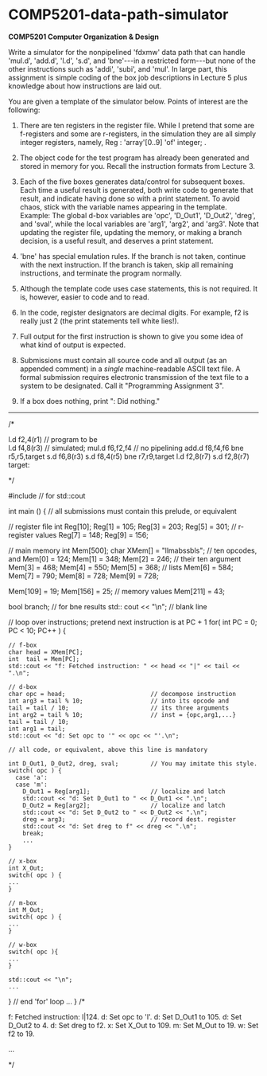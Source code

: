 # COMP5201-data-path-simulator

**COMP5201 Computer Organization & Design**

Write a simulator for the nonpipelined 'fdxmw' data path that can handle
'mul.d', 'add.d', 'l.d', 's.d', and 'bne'---in a restricted form---but none of
the other instructions such as 'addi', 'subi', and 'mul'.  In large part, this
assignment is simple coding of the box job descriptions in Lecture 5 plus
knowledge about how instructions are laid out.  

You are given a template of the simulator below.  Points of interest are the
following:

1) There are ten registers in the register file.  While I pretend that some
are f-registers and some are r-registers, in the simulation they are all
simply integer registers, namely, Reg : 'array'[0..9] 'of' integer; .

2) The object code for the test program has already been generated and
stored in memory for you.  Recall the instruction formats from Lecture 3.

3) Each of the five boxes generates data/control for subsequent boxes.
Each time a useful result is generated, both write code to generate that
result, and indicate having done so with a print statement.  To avoid chaos,
stick with the variable names appearing in the template.  Example: The global
d-box variables are 'opc', 'D_Out1', 'D_Out2', 'dreg', and 'sval', while the
local variables are 'arg1', 'arg2', and 'arg3'.  Note that updating the
register file, updating the memory, or making a branch decision, is a useful
result, and deserves a print statement.

4) 'bne' has special emulation rules.  If the branch is not taken, continue
with the next instruction.  If the branch is taken, skip all remaining
instructions, and terminate the program normally.

5) Although the template code uses case statements, this is not required.
It is, however, easier to code and to read.  

6) In the code, register designators are decimal digits.  For example, f2
is really just 2 (the print statements tell white lies!).

7) Full output for the first instruction is shown to give you some idea
of what kind of output is expected.

8) Submissions must contain all source code and all output (as an appended
comment) in a _single_ machine-readable ASCII text file.  A formal
submission requires electronic transmission of the text file to a system
to be designated.  Call it "Programming Assignment 3".

9) If a box does nothing, print "<box name>: Did nothing."

---
                                                                                                                                                                           
/*

  l.d   f2,4(r1)                            // program to be  
  l.d   f4,8(r3)                            // simulated;
  mul.d f6,f2,f4                            // no pipelining
  add.d f8,f4,f6
  bne   r5,r5,target
  s.d   f6,8(r3)
  s.d   f8,4(r5)
  bne   r7,r9,target
  l.d   f2,8(r7)
  s.d   f2,8(r7)
target:

*/

#include <iostream>  // for std::cout

int main () {
  // all submissions must contain this prelude, or equivalent

  // register file
  int Reg[10];
  Reg[1] = 105; Reg[3] = 203; Reg[5] = 301; // r-register values
  Reg[7] = 148; Reg[9] = 156;

  // main memory
  int  Mem[500];
  char XMem[] = "llmabssbls";               // ten opcodes, and
  Mem[0] = 124; Mem[1] = 348; Mem[2] = 246; // their ten argument
  Mem[3] = 468; Mem[4] = 550; Mem[5] = 368; // lists
  Mem[6] = 584; Mem[7] = 790; Mem[8] = 728;
  Mem[9] = 728;

  Mem[109] = 19; Mem[156] = 25;             // memory values
  Mem[211] = 43;

  bool branch;                              // for bne results
  std:: cout << "\n";                       // blank line

  // loop over instructions; pretend next instruction is at PC + 1
  for( int PC = 0; PC < 10; PC++ ) {

    // f-box
    char head = XMem[PC];
    int  tail = Mem[PC];
    std::cout << "f: Fetched instruction: " << head << "|" << tail << ".\n";

    // d-box
    char opc = head;                        // decompose instruction
    int arg3 = tail % 10;                   // into its opcode and
    tail = tail / 10;                       // its three arguments
    int arg2 = tail % 10;                   // inst = {opc,arg1,...}
    tail = tail / 10;
    int arg1 = tail;
    std::cout << "d: Set opc to '" << opc << "'.\n";

    // all code, or equivalent, above this line is mandatory

    int D_Out1, D_Out2, dreg, sval;         // You may imitate this style.
    switch( opc ) {
      case 'a':
      case 'm':
        D_Out1 = Reg[arg1];                 // localize and latch
        std::cout << "d: Set D_Out1 to " << D_Out1 << ".\n";
        D_Out2 = Reg[arg2];                 // localize and latch     
        std::cout << "d: Set D_Out2 to " << D_Out2 << ".\n";
        dreg = arg3;                        // record dest. register
        std::cout << "d: Set dreg to f" << dreg << ".\n";
        break;
        ...
    }
 
    // x-box
    int X_Out;
    switch( opc ) {
    ...
    }

    // m-box
    int M_Out;
    switch( opc ) {
    ...
    }

    // w-box
    switch( opc ){
    ...
    }

    std::cout << "\n";
    ...
  }                                         // end 'for' loop
  ...
}
/*

f: Fetched instruction: l|124.
d: Set opc to 'l'.
d: Set D_Out1 to 105.
d: Set D_Out2 to 4.
d: Set dreg to f2.
x: Set X_Out to 109.
m: Set M_Out to 19.
w: Set f2 to 19.

...

*/
